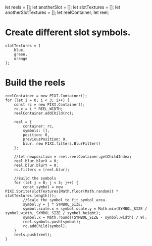 let reels = [];
let anotherSlot = [];
let slotTextures = [];
let anotherSlotTextures = [];
let reelContainer;
let reel;

# Create different slot symbols.

    slotTextures = [
        blue,
        green,
        orange
    ];

# Build the reels

    reelContainer = new PIXI.Container();
    for (let i = 0; i < 3; i++) {
        const rc = new PIXI.Container();
        rc.x = i * REEL_WIDTH;
        reelContainer.addChild(rc);

        reel = {
            container: rc,
            symbols: [],
            position: 0,
            previousPosition: 0,
            blur: new PIXI.filters.BlurFilter()
        };

        //let newposition = reel.reelContainer.getChildIndex;
        reel.blur.blurX = 0;
        reel.blur.blurY = 0;
        rc.filters = [reel.blur];

        //Build the symbols
        for (let j = 0; j < 3; j++) {
            const symbol = new PIXI.Sprite(slotTextures[Math.floor(Math.random() * slotTextures.length)]);
            //Scale the symbol to fit symbol area.
            symbol.y = j * SYMBOL_SIZE;
            symbol.scale.x = symbol.scale.y = Math.min(SYMBOL_SIZE / symbol.width, SYMBOL_SIZE / symbol.height);
            symbol.x = Math.round((SYMBOL_SIZE - symbol.width) / 9);
            reel.symbols.push(symbol);
            rc.addChild(symbol);
        }
        reels.push(reel);
    }